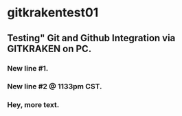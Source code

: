 # gitkrakentest01
## Testing" Git and Github Integration via GITKRAKEN on PC.

### New line #1.
### New line #2 @ 1133pm CST.
### Hey, more text.